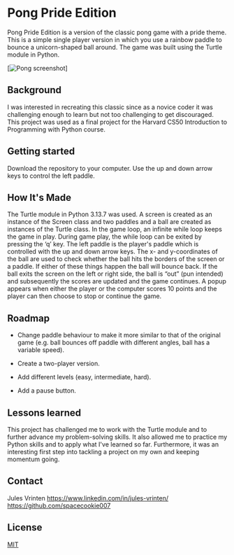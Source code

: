 # Pong Pride Edition

Pong Pride Edition is a version of the classic pong game with a pride theme. This is a simple single player version in which you use a rainbow paddle to bounce a unicorn-shaped ball around. The game was built using the Turtle module in Python. 

[![Pong screenshot](https://github.com/spacecookie007/pong_pride/tree/main/img/screenshot.png)]

## Background

I was interested in recreating this classic since as a novice coder it was challenging enough to learn but not too challenging to get discouraged. This project was used as a final project for the Harvard CS50 Introduction to Programming with Python course.

## Getting started

Download the repository to your computer. Use the up and down arrow keys to control the left paddle.


## How It's Made

The Turtle module in Python 3.13.7 was used. A screen is created as an instance of the Screen class and two paddles and a ball are created as instances of the Turtle class. In the game loop, an infinite while loop keeps the game in play. During game play, the while loop can be exited by pressing the ‘q’ key. The left paddle is the player's paddle which is controlled with the up and down arrow keys. The x- and y-coordinates of the ball are used to check whether the ball hits the borders of the screen or a paddle. If either of these things happen the ball will bounce back. If the ball exits the screen on the left or right side, the ball is “out” (pun intended) and subsequently the scores are updated and the game continues. A popup appears when either the player or the computer scores 10 points and the player can then choose to stop or continue the game. 


## Roadmap

- Change paddle behaviour to make it more similar to that of the original game (e.g. ball bounces off paddle with different angles, ball has a variable speed).

- Create a two-player version.

- Add different levels (easy, intermediate, hard).

- Add a pause button.



## Lessons learned

This project has challenged me to work with the Turtle module and to further advance my problem-solving skills. It also allowed me to practice my Python skills and to apply what I've learned so far. Furthermore, it was an interesting first step into tackling a project on my own and keeping momentum going.
## Contact

Jules Vrinten https://www.linkedin.com/in/jules-vrinten/ 
https://github.com/spacecookie007


## License

[MIT](https://choosealicense.com/licenses/mit/)
